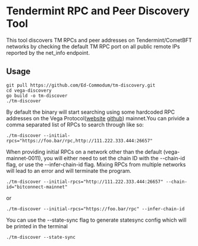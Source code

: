 # Tendermint RPC and Peer Discovery Tool

This tool discovers TM RPCs and peer addresses on Tendermint/CometBFT networks by checking the default TM RPC port on all public remote IPs reported by the net_info endpoint. 


## Usage


```
git pull https://github.com/Ed-Commodum/tm-discovery.git
cd vega-discovery
go build -o tm-discover
./tm-discover
```

By default the binary will start searching using some hardcoded RPC addresses on the Vega Protocol([website](vega.xyz) [github](github.com/vegaprotocol)) mainnet.You can privide a comma separated list of RPCs to search through like so:
```
./tm-discover --initial-rpcs="https://foo.bar/rpc,http://111.222.333.444:26657"
```
When providing initial RPCs on a network other than the default (vega-mainnet-0011), you will either need to set the chain ID with the --chain-id flag, or use the --infer-chain-id flag. Mixing RPCs from multiple networks will lead to an error and will terminate the program.
```
./tm-discover --initial-rpcs="http://111.222.333.444:26657" --chain-id="bitconnect-mainnet"
```
or
```
./tm-discover --initial-rpcs="https://foo.bar/rpc" --infer-chain-id
```

You can use the --state-sync flag to generate statesync config which will be printed in the terminal

```
./tm-discover --state-sync
```